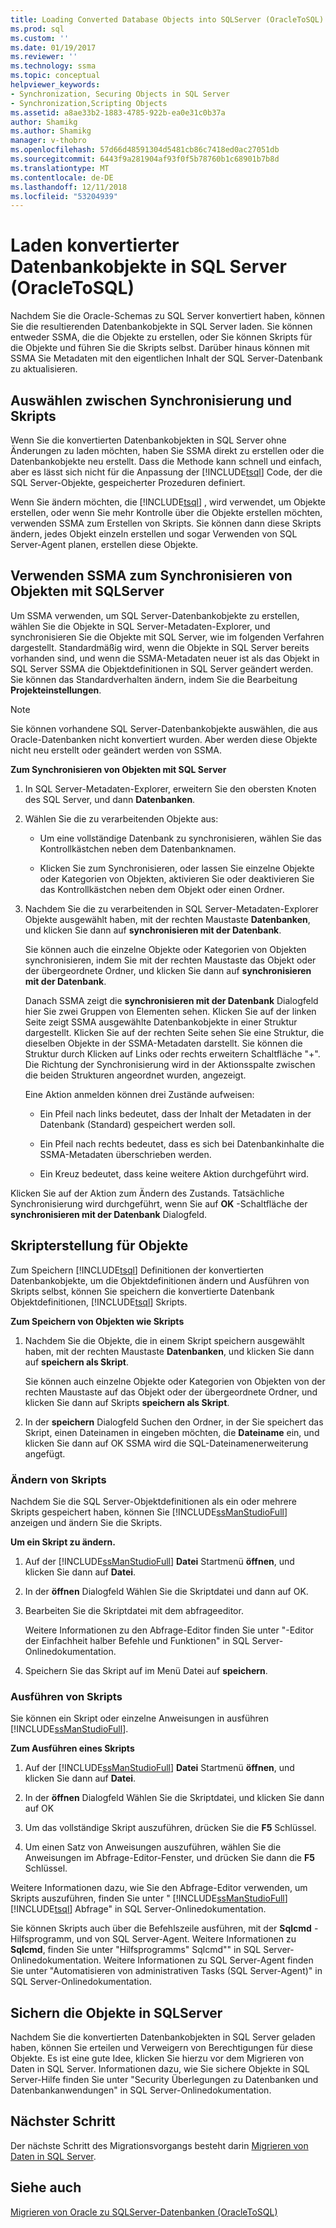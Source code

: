 ```yaml
---
title: Loading Converted Database Objects into SQLServer (OracleToSQL) | Microsoft-Dokumentation
ms.prod: sql
ms.custom: ''
ms.date: 01/19/2017
ms.reviewer: ''
ms.technology: ssma
ms.topic: conceptual
helpviewer_keywords:
- Synchronization, Securing Objects in SQL Server
- Synchronization,Scripting Objects
ms.assetid: a8ae33b2-1883-4785-922b-ea0e31c0b37a
author: Shamikg
ms.author: Shamikg
manager: v-thobro
ms.openlocfilehash: 57d66d48591304d5481cb86c7418ed0ac27051db
ms.sourcegitcommit: 6443f9a281904af93f0f5b78760b1c68901b7b8d
ms.translationtype: MT
ms.contentlocale: de-DE
ms.lasthandoff: 12/11/2018
ms.locfileid: "53204939"
---
```

# <a name="loading-converted-database-objects-into-sql-server-oracletosql"></a>Laden konvertierter Datenbankobjekte in SQL Server (OracleToSQL)
Nachdem Sie die Oracle-Schemas zu SQL Server konvertiert haben, können Sie die resultierenden Datenbankobjekte in SQL Server laden. Sie können entweder SSMA, die die Objekte zu erstellen, oder Sie können Skripts für die Objekte und führen Sie die Skripts selbst. Darüber hinaus können mit SSMA Sie Metadaten mit den eigentlichen Inhalt der SQL Server-Datenbank zu aktualisieren.  
  
## <a name="choosing-between-synchronization-and-scripts"></a>Auswählen zwischen Synchronisierung und Skripts  
Wenn Sie die konvertierten Datenbankobjekten in SQL Server ohne Änderungen zu laden möchten, haben Sie SSMA direkt zu erstellen oder die Datenbankobjekte neu erstellt. Dass die Methode kann schnell und einfach, aber es lässt sich nicht für die Anpassung der [!INCLUDE[tsql](../../includes/tsql-md.md)] Code, der die SQL Server-Objekte, gespeicherter Prozeduren definiert.  
  
Wenn Sie ändern möchten, die [!INCLUDE[tsql](../../includes/tsql-md.md)] , wird verwendet, um Objekte erstellen, oder wenn Sie mehr Kontrolle über die Objekte erstellen möchten, verwenden SSMA zum Erstellen von Skripts. Sie können dann diese Skripts ändern, jedes Objekt einzeln erstellen und sogar Verwenden von SQL Server-Agent planen, erstellen diese Objekte.  
  
## <a name="using-ssma-to-synchronize-objects-with-sql-server"></a>Verwenden SSMA zum Synchronisieren von Objekten mit SQLServer  
Um SSMA verwenden, um SQL Server-Datenbankobjekte zu erstellen, wählen Sie die Objekte in SQL Server-Metadaten-Explorer, und synchronisieren Sie die Objekte mit SQL Server, wie im folgenden Verfahren dargestellt. Standardmäßig wird, wenn die Objekte in SQL Server bereits vorhanden sind, und wenn die SSMA-Metadaten neuer ist als das Objekt in SQL Server SSMA die Objektdefinitionen in SQL Server geändert werden. Sie können das Standardverhalten ändern, indem Sie die Bearbeitung **Projekteinstellungen**.  
  
> [!NOTE]  
> Sie können vorhandene SQL Server-Datenbankobjekte auswählen, die aus Oracle-Datenbanken nicht konvertiert wurden. Aber werden diese Objekte nicht neu erstellt oder geändert werden von SSMA.  
  
**Zum Synchronisieren von Objekten mit SQL Server**  
  
1.  In SQL Server-Metadaten-Explorer, erweitern Sie den obersten Knoten des SQL Server, und dann **Datenbanken**.  
  
2.  Wählen Sie die zu verarbeitenden Objekte aus:  
  
    -   Um eine vollständige Datenbank zu synchronisieren, wählen Sie das Kontrollkästchen neben dem Datenbanknamen.  
  
    -   Klicken Sie zum Synchronisieren, oder lassen Sie einzelne Objekte oder Kategorien von Objekten, aktivieren Sie oder deaktivieren Sie das Kontrollkästchen neben dem Objekt oder einen Ordner.  
  
3.  Nachdem Sie die zu verarbeitenden in SQL Server-Metadaten-Explorer Objekte ausgewählt haben, mit der rechten Maustaste **Datenbanken**, und klicken Sie dann auf **synchronisieren mit der Datenbank**.  
  
    Sie können auch die einzelne Objekte oder Kategorien von Objekten synchronisieren, indem Sie mit der rechten Maustaste das Objekt oder der übergeordnete Ordner, und klicken Sie dann auf **synchronisieren mit der Datenbank**.  
  
    Danach SSMA zeigt die **synchronisieren mit der Datenbank** Dialogfeld hier Sie zwei Gruppen von Elementen sehen. Klicken Sie auf der linken Seite zeigt SSMA ausgewählte Datenbankobjekte in einer Struktur dargestellt. Klicken Sie auf der rechten Seite sehen Sie eine Struktur, die dieselben Objekte in der SSMA-Metadaten darstellt. Sie können die Struktur durch Klicken auf Links oder rechts erweitern Schaltfläche "+". Die Richtung der Synchronisierung wird in der Aktionsspalte zwischen die beiden Strukturen angeordnet wurden, angezeigt.  
  
    Eine Aktion anmelden können drei Zustände aufweisen:  
  
    -   Ein Pfeil nach links bedeutet, dass der Inhalt der Metadaten in der Datenbank (Standard) gespeichert werden soll.  
  
    -   Ein Pfeil nach rechts bedeutet, dass es sich bei Datenbankinhalte die SSMA-Metadaten überschrieben werden.  
  
    -   Ein Kreuz bedeutet, dass keine weitere Aktion durchgeführt wird.  
  
Klicken Sie auf der Aktion zum Ändern des Zustands. Tatsächliche Synchronisierung wird durchgeführt, wenn Sie auf **OK** -Schaltfläche der **synchronisieren mit der Datenbank** Dialogfeld.  
  
## <a name="scripting-objects"></a>Skripterstellung für Objekte  
Zum Speichern [!INCLUDE[tsql](../../includes/tsql-md.md)] Definitionen der konvertierten Datenbankobjekte, um die Objektdefinitionen ändern und Ausführen von Skripts selbst, können Sie speichern die konvertierte Datenbank Objektdefinitionen, [!INCLUDE[tsql](../../includes/tsql-md.md)] Skripts.  
  
**Zum Speichern von Objekten wie Skripts**  
  
1.  Nachdem Sie die Objekte, die in einem Skript speichern ausgewählt haben, mit der rechten Maustaste **Datenbanken**, und klicken Sie dann auf **speichern als Skript**.  
  
    Sie können auch einzelne Objekte oder Kategorien von Objekten von der rechten Maustaste auf das Objekt oder der übergeordnete Ordner, und klicken Sie dann auf Skripts **speichern als Skript**.  
  
2.  In der **speichern** Dialogfeld Suchen den Ordner, in der Sie speichert das Skript, einen Dateinamen in eingeben möchten, die **Dateiname** ein, und klicken Sie dann auf OK SSMA wird die SQL-Dateinamenerweiterung angefügt.  
  
### <a name="modifying-scripts"></a>Ändern von Skripts  
Nachdem Sie die SQL Server-Objektdefinitionen als ein oder mehrere Skripts gespeichert haben, können Sie [!INCLUDE[ssManStudioFull](../../includes/ssmanstudiofull-md.md)] anzeigen und ändern Sie die Skripts.  
  
**Um ein Skript zu ändern.**  
  
1.  Auf der [!INCLUDE[ssManStudioFull](../../includes/ssmanstudiofull-md.md)] **Datei** Startmenü **öffnen**, und klicken Sie dann auf **Datei**.  
  
2.  In der **öffnen** Dialogfeld Wählen Sie die Skriptdatei und dann auf OK.
  
3.  Bearbeiten Sie die Skriptdatei mit dem abfrageeditor.  
  
    Weitere Informationen zu den Abfrage-Editor finden Sie unter "-Editor der Einfachheit halber Befehle und Funktionen" in SQL Server-Onlinedokumentation.  
  
4.  Speichern Sie das Skript auf im Menü Datei auf **speichern**.  
  
### <a name="running-scripts"></a>Ausführen von Skripts  
Sie können ein Skript oder einzelne Anweisungen in ausführen [!INCLUDE[ssManStudioFull](../../includes/ssmanstudiofull-md.md)].  
  
**Zum Ausführen eines Skripts**  
  
1.  Auf der [!INCLUDE[ssManStudioFull](../../includes/ssmanstudiofull-md.md)] **Datei** Startmenü **öffnen**, und klicken Sie dann auf **Datei**.  
  
2.  In der **öffnen** Dialogfeld Wählen Sie die Skriptdatei, und klicken Sie dann auf OK  
  
3.  Um das vollständige Skript auszuführen, drücken Sie die **F5** Schlüssel.  
  
4.  Um einen Satz von Anweisungen auszuführen, wählen Sie die Anweisungen im Abfrage-Editor-Fenster, und drücken Sie dann die **F5** Schlüssel.  
  
Weitere Informationen dazu, wie Sie den Abfrage-Editor verwenden, um Skripts auszuführen, finden Sie unter " [!INCLUDE[ssManStudioFull](../../includes/ssmanstudiofull-md.md)] [!INCLUDE[tsql](../../includes/tsql-md.md)] Abfrage" in SQL Server-Onlinedokumentation.  
  
Sie können Skripts auch über die Befehlszeile ausführen, mit der **Sqlcmd** -Hilfsprogramm, und von SQL Server-Agent. Weitere Informationen zu **Sqlcmd**, finden Sie unter "Hilfsprogramms" Sqlcmd"" in SQL Server-Onlinedokumentation. Weitere Informationen zu SQL Server-Agent finden Sie unter "Automatisieren von administrativen Tasks (SQL Server-Agent)" in SQL Server-Onlinedokumentation.  
  
## <a name="securing-objects-in-sql-server"></a>Sichern die Objekte in SQLServer  
Nachdem Sie die konvertierten Datenbankobjekten in SQL Server geladen haben, können Sie erteilen und Verweigern von Berechtigungen für diese Objekte. Es ist eine gute Idee, klicken Sie hierzu vor dem Migrieren von Daten in SQL Server. Informationen dazu, wie Sie sichere Objekte in SQL Server-Hilfe finden Sie unter "Security Überlegungen zu Datenbanken und Datenbankanwendungen" in SQL Server-Onlinedokumentation.  
  
## <a name="next-step"></a>Nächster Schritt  
Der nächste Schritt des Migrationsvorgangs besteht darin [Migrieren von Daten in SQL Server](migrating-oracle-data-into-sql-server-oracletosql.md).  
  
## <a name="see-also"></a>Siehe auch  
[Migrieren von Oracle zu SQLServer-Datenbanken &#40;OracleToSQL&#41;](../../ssma/oracle/migrating-oracle-databases-to-sql-server-oracletosql.md)  
  
